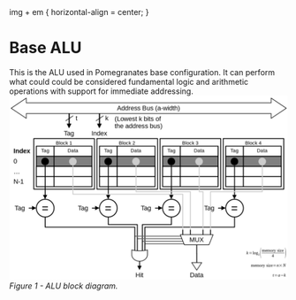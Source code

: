 <html>
    img + em {
        horizontal-align = center;
    }
</html>

# Base ALU
This is the ALU used in Pomegranates base configuration. It can perform what could could be considered fundamental logic and arithmetic operations with support for immediate addressing.
![](https://github.com/Zachary-Pearce/Pomegranate/blob/main/images/Cache%20block%20diagram.png)
*Figure 1 - ALU block diagram.*